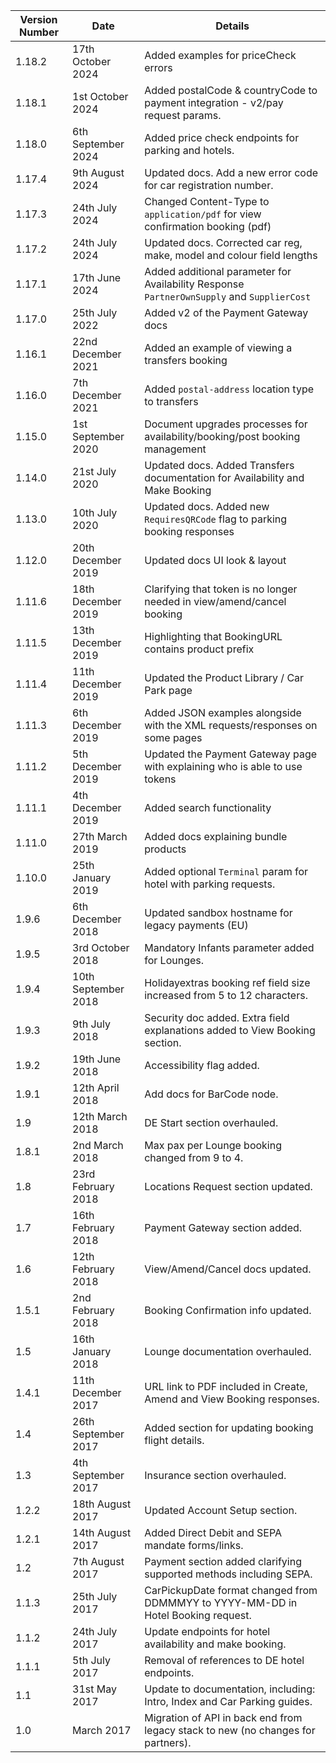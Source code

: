 | Version Number | Date                | Details                                                                                    |
|----------------|---------------------|--------------------------------------------------------------------------------------------|
| 1.18.2         | 17th October 2024   | Added examples for priceCheck errors                                                      |
| 1.18.1         | 1st October 2024    | Added postalCode & countryCode to payment integration - v2/pay request params.             |
| 1.18.0         | 6th September 2024  | Added price check endpoints for parking and hotels.                                        |
| 1.17.4         | 9th August 2024     | Updated docs. Add a new error code for car registration number.                            |
| 1.17.3         | 24th July 2024      | Changed Content-Type to `application/pdf` for view confirmation booking (pdf)              |
| 1.17.2         | 24th July 2024      | Updated docs. Corrected car reg, make, model and colour field lengths                      |
| 1.17.1         | 17th June 2024      | Added additional parameter for Availability Response `PartnerOwnSupply` and `SupplierCost` |
| 1.17.0         | 25th July 2022      | Added v2 of the Payment Gateway docs                                                       |
| 1.16.1         | 22nd December 2021  | Added an example of viewing a transfers booking                                            |
| 1.16.0         | 7th December 2021   | Added `postal-address` location type to transfers                                          |
| 1.15.0         | 1st September 2020  | Document upgrades processes for availability/booking/post booking management               |
| 1.14.0         | 21st July 2020      | Updated docs. Added Transfers documentation for Availability and Make Booking              |
| 1.13.0         | 10th July 2020      | Updated docs. Added new `RequiresQRCode` flag to parking booking responses                 |
| 1.12.0         | 20th December 2019  | Updated docs UI look & layout                                                              |
| 1.11.6         | 18th December 2019  | Clarifying that token is no longer needed in view/amend/cancel booking                     |
| 1.11.5         | 13th December 2019  | Highlighting that BookingURL contains product prefix                                       |
| 1.11.4         | 11th December 2019  | Updated the Product Library / Car Park page                                                |
| 1.11.3         | 6th December 2019   | Added JSON examples alongside with the XML requests/responses on some pages                |
| 1.11.2         | 5th December 2019   | Updated the Payment Gateway page with explaining who is able to use tokens                 |
| 1.11.1         | 4th December 2019   | Added search functionality                                                                 |
| 1.11.0         | 27th March 2019     | Added docs explaining bundle products                                                      |
| 1.10.0         | 25th January 2019   | Added optional `Terminal` param for hotel with parking requests.                           |
| 1.9.6          | 6th December 2018   | Updated sandbox hostname for legacy payments (EU)                                          |
| 1.9.5          | 3rd October 2018    | Mandatory Infants parameter added for Lounges.                                             |
| 1.9.4          | 10th September 2018 | Holidayextras booking ref field size increased from 5 to 12 characters.                    |
| 1.9.3          | 9th July 2018       | Security doc added. Extra field explanations added to View Booking section.                |
| 1.9.2          | 19th June 2018      | Accessibility flag added.                                                                  |
| 1.9.1          | 12th April 2018     | Add docs for BarCode node.                                                                 |
| 1.9            | 12th March 2018     | DE Start section overhauled.                                                               |
| 1.8.1          | 2nd March 2018      | Max pax per Lounge booking changed from 9 to 4.                                            |
| 1.8            | 23rd February 2018  | Locations Request section updated.                                                         |
| 1.7            | 16th February 2018  | Payment Gateway section added.                                                             |
| 1.6            | 12th February 2018  | View/Amend/Cancel docs updated.                                                            |
| 1.5.1          | 2nd February 2018   | Booking Confirmation info updated.                                                         |
| 1.5            | 16th January 2018   | Lounge documentation overhauled.                                                           |
| 1.4.1          | 11th December 2017  | URL link to PDF included in Create, Amend and View Booking responses.                      |
| 1.4            | 26th September 2017 | Added section for updating booking flight details.                                         |
| 1.3            | 4th September 2017  | Insurance section overhauled.                                                              |
| 1.2.2          | 18th August 2017    | Updated Account Setup section.                                                             |
| 1.2.1          | 14th August 2017    | Added Direct Debit and SEPA mandate forms/links.                                           |
| 1.2            | 7th August 2017     | Payment section added clarifying supported methods including SEPA.                         |
| 1.1.3          | 25th July 2017      | CarPickupDate format changed from DDMMMYY to YYYY-MM-DD in Hotel Booking request.          |
| 1.1.2          | 24th July 2017      | Update endpoints for hotel availability and make booking.                                  |
| 1.1.1          | 5th July 2017       | Removal of references to DE hotel endpoints.                                               |
| 1.1            | 31st May 2017       | Update to documentation, including: Intro, Index and Car Parking guides.                   |
| 1.0            | March 2017          | Migration of API in back end from legacy stack to new (no changes for partners).           |
